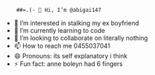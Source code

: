         ##=.(- 👋 Hi, I’m @abigai147
- 👀 I’m interested in stalking my ex boyfriend 
- 🌱 I’m currently learning to code 
- 💞️ I’m looking to collaborate on literally nothing 
- 📫 How to reach me 0455037041
- 😄 Pronouns: its self explanatory i think 
- ⚡ Fun fact: anne boleyn had 6 fingers 

<!---
abigai147/abigai147 is a ✨ special ✨ repository because its `README.md` (this file) appears on your GitHub profile.
You can click the Preview link to take a look at your changes.
--->
